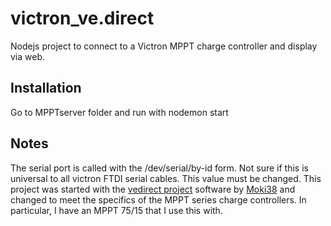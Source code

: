 # victron_ve.direct
Nodejs project to connect to a Victron MPPT charge controller and display via web.


## Installation
Go to MPPTserver folder and run with nodemon start


## Notes
The serial port is called with the /dev/serial/by-id form. Not sure if this is universal to all victron FTDI serial cables. This value must be changed. This project was started with the [vedirect project](https://github.com/Moki38/vedirect) software by [Moki38](https://github.com/Moki38) and changed to meet the specifics of the MPPT series charge controllers. In particular, I have an MPPT 75/15 that I use this with.
